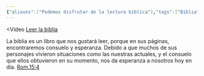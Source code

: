 ```yaml
---
{"aliases":["Podemos disfrutar de la lectura bíblica"],"tags":["Biblia","video"],"Categoría":"[[Disfrute para Siempre]]","dg-publish":true,"Fecha":"2025-03-11","permalink":"/publicacion-en-web/biblia/","dgPassFrontmatter":true}
---
```


<Vídeo 
[Leer la biblia](https://www.jw.org/es/ense%C3%B1anzas-b%C3%ADblicas/j%C3%B3venes/lo-que-opinan-otros-j%C3%B3venes/leer-biblia/) 

La biblia es un libro que nos gustará leer, porque en sus páginas, encontraremos consuelo y esperanza. Debido a que muchos de sus personajes vivieron situaciones como las nuestras actuales, y el consuelo que ellos obtuvieron en su momento, nos da esperanza a nosotros hoy en día.
[Rom.15:4](https://wol.jw.org/es/wol/b/r4/lp-s/nwtsty/45/15#v=45:15:14)